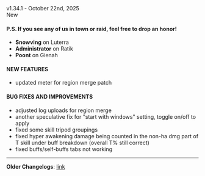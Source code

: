 <div class="rounded-md flex space-x-2 items-center">
  <div class="text-lg font-semibold text-white">
    v1.34.1 - October 22nd, 2025
  </div>
  <div class="bg-accent-500 px-2 font-medium rounded-md text-white">
    New
  </div>
</div>

#### P.S. If you see any of us in town or raid, feel free to drop an honor!

- **Snowving** on Luterra
- **Administrator** on Ratik
- **Poont** on Gienah

#### NEW FEATURES

- updated meter for region merge patch

#### BUG FIXES AND IMPROVEMENTS

- adjusted log uploads for region merge
- another speculative fix for "start with windows" setting, toggle on/off to apply
- fixed some skill tripod groupings
- fixed hyper awakening damage being counted in the non-ha dmg part of T skill under buff breakdown (overall T% still correct)
- fixed buffs/self-buffs tabs not working

---

**Older Changelogs**: [link](https://github.com/snoww/loa-logs/releases/tag/v1.33.10)
